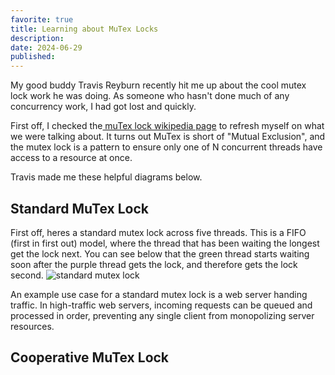 ```yaml
---
favorite: true
title: Learning about MuTex Locks
description: 
date: 2024-06-29
published:
---
```

My good buddy Travis Reyburn recently hit me up about the cool mutex lock work he was doing. As someone who hasn't done much of any concurrency work, I had got lost and quickly. 

First off, I checked the[ muTex lock wikipedia page](https://en.wikipedia.org/wiki/Lock_(computer_science)) to refresh myself on what we were talking about. It turns out MuTex is short of "Mutual Exclusion", and the mutex lock is a pattern to ensure only one of N concurrent threads have access to a resource at once. 

Travis made me these helpful diagrams below. 

## Standard MuTex Lock
First off, heres a standard mutex lock across five threads. This is a FIFO (first in first out) model, where the thread that has been waiting the longest get the lock next. You can see below that the green thread starts waiting soon after the purple thread gets the lock, and therefore gets the lock second. 
![standard mutex lock](https://ihkgojiseqpwinwdowvm.supabase.co/storage/v1/object/public/natespilmanblog/2024-06-29-mutex-locks/standard-mutex-lock.png)

An example use case for a standard mutex lock is a web server handing traffic. In high-traffic web servers, incoming requests can be queued and processed in order, preventing any single client from monopolizing server resources.

## Cooperative MuTex Lock 

